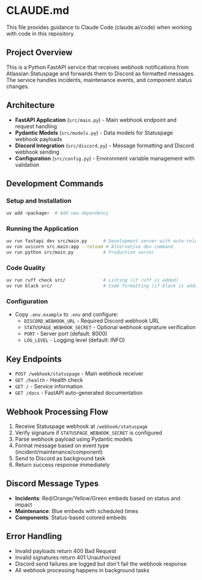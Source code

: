 # CLAUDE.md

This file provides guidance to Claude Code (claude.ai/code) when working with code in this repository.

## Project Overview
This is a Python FastAPI service that receives webhook notifications from Atlassian Statuspage and forwards them to Discord as formatted messages. The service handles incidents, maintenance events, and component status changes.

## Architecture
- **FastAPI Application** (`src/main.py`) - Main webhook endpoint and request handling
- **Pydantic Models** (`src/models.py`) - Data models for Statuspage webhook payloads
- **Discord Integration** (`src/discord.py`) - Message formatting and Discord webhook sending
- **Configuration** (`src/config.py`) - Environment variable management with validation

## Development Commands

### Setup and Installation
```bash
uv add <package>  # Add new dependency
```

### Running the Application
```bash
uv run fastapi dev src/main.py      # Development server with auto-reload
uv run uvicorn src.main:app --reload # Alternative dev command
uv run python src/main.py           # Production server
```

### Code Quality
```bash
uv run ruff check src/              # Linting (if ruff is added)
uv run black src/                   # Code formatting (if black is added)
```

### Configuration
- Copy `.env.example` to `.env` and configure:
  - `DISCORD_WEBHOOK_URL` - Required Discord webhook URL
  - `STATUSPAGE_WEBHOOK_SECRET` - Optional webhook signature verification
  - `PORT` - Server port (default: 8000)
  - `LOG_LEVEL` - Logging level (default: INFO)

## Key Endpoints
- `POST /webhook/statuspage` - Main webhook receiver
- `GET /health` - Health check
- `GET /` - Service information
- `GET /docs` - FastAPI auto-generated documentation

## Webhook Processing Flow
1. Receive Statuspage webhook at `/webhook/statuspage`
2. Verify signature if `STATUSPAGE_WEBHOOK_SECRET` is configured
3. Parse webhook payload using Pydantic models
4. Format message based on event type (incident/maintenance/component)
5. Send to Discord as background task
6. Return success response immediately

## Discord Message Types
- **Incidents**: Red/Orange/Yellow/Green embeds based on status and impact
- **Maintenance**: Blue embeds with scheduled times
- **Components**: Status-based colored embeds

## Error Handling
- Invalid payloads return 400 Bad Request
- Invalid signatures return 401 Unauthorized
- Discord send failures are logged but don't fail the webhook response
- All webhook processing happens in background tasks